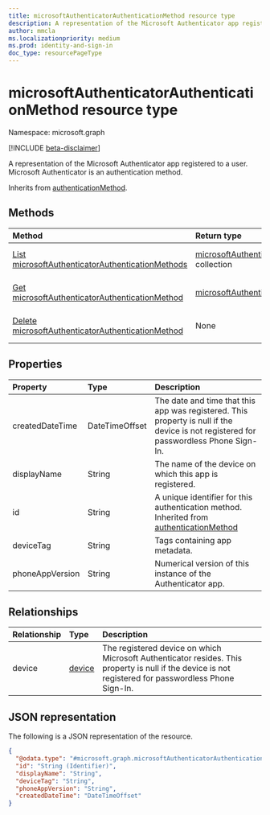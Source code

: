 ```yaml
---
title: microsoftAuthenticatorAuthenticationMethod resource type
description: A representation of the Microsoft Authenticator app registered to a user. Microsoft Authenticator is an authentication method.
author: mmcla
ms.localizationpriority: medium
ms.prod: identity-and-sign-in
doc_type: resourcePageType
---
```


# microsoftAuthenticatorAuthenticationMethod resource type

Namespace: microsoft.graph

[!INCLUDE [beta-disclaimer](../../includes/beta-disclaimer.md)]

A representation of the Microsoft Authenticator app registered to a user. Microsoft Authenticator is an authentication method.

Inherits from [authenticationMethod](../resources/authenticationmethod.md).

## Methods

| Method                                                                                                           | Return type                                                                                                         | Description                                                                                                                                                 |
| :--------------------------------------------------------------------------------------------------------------- | :------------------------------------------------------------------------------------------------------------------ | :---------------------------------------------------------------------------------------------------------------------------------------------------------- |
| [List microsoftAuthenticatorAuthenticationMethods](../api/microsoftauthenticatorauthenticationmethod-list.md)    | [microsoftAuthenticatorAuthenticationMethod](../resources/microsoftauthenticatorauthenticationmethod.md) collection | Get a list of the [microsoftAuthenticatorAuthenticationMethod](../resources/microsoftauthenticatorauthenticationmethod.md) objects and their properties.    |
| [Get microsoftAuthenticatorAuthenticationMethod](../api/microsoftauthenticatorauthenticationmethod-get.md)       | [microsoftAuthenticatorAuthenticationMethod](../resources/microsoftauthenticatorauthenticationmethod.md)            | Read the properties and relationships of a [microsoftAuthenticatorAuthenticationMethod](../resources/microsoftauthenticatorauthenticationmethod.md) object. |
| [Delete microsoftAuthenticatorAuthenticationMethod](../api/microsoftauthenticatorauthenticationmethod-delete.md) | None                                                                                                                | Deletes a [microsoftAuthenticatorAuthenticationMethod](../resources/microsoftauthenticatorauthenticationmethod.md) object.                                  |

## Properties

| Property        | Type           | Description                                                                                                                           |
| :-------------- | :------------- | :------------------------------------------------------------------------------------------------------------------------------------ |
| createdDateTime | DateTimeOffset | The date and time that this app was registered. This property is null if the device is not registered for passwordless Phone Sign-In. |
| displayName     | String         | The name of the device on which this app is registered.                                                                               |
| id              | String         | A unique identifier for this authentication method. Inherited from [authenticationMethod](../resources/authenticationmethod.md)       |
| deviceTag       | String         | Tags containing app metadata.                                                                                                         |
| phoneAppVersion | String         | Numerical version of this instance of the Authenticator app.                                                                          |

## Relationships

| Relationship | Type                             | Description                                                                                                                                           |
| :----------- | :------------------------------- | :---------------------------------------------------------------------------------------------------------------------------------------------------- |
| device       | [device](../resources/device.md) | The registered device on which Microsoft Authenticator resides. This property is null if the device is not registered for passwordless Phone Sign-In. |

## JSON representation

The following is a JSON representation of the resource.

<!-- {
  "blockType": "resource",
  "keyProperty": "id",
  "@odata.type": "microsoft.graph.microsoftAuthenticatorAuthenticationMethod",
  "baseType": "microsoft.graph.authenticationMethod",
  "openType": false
}
-->

```json
{
  "@odata.type": "#microsoft.graph.microsoftAuthenticatorAuthenticationMethod",
  "id": "String (Identifier)",
  "displayName": "String",
  "deviceTag": "String",
  "phoneAppVersion": "String",
  "createdDateTime": "DateTimeOffset"
}
```
